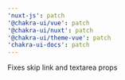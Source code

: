 ```yaml
---
'nuxt-js': patch
'@chakra-ui/vue': patch
'@chakra-ui/nuxt': patch
'@chakra-ui/theme-vue': patch
'chakra-ui-docs': patch
---
```


Fixes skip link and textarea props
